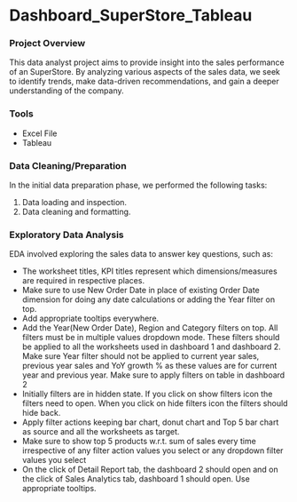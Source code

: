 # Dashboard_SuperStore_Tableau

### Project Overview

This data analyst project aims to provide insight into the sales performance of an SuperStore. By analyzing various aspects of the sales data, we seek to identify trends, make data-driven recommendations, and gain a deeper understanding of the company.

### Tools

- Excel File
- Tableau

### Data Cleaning/Preparation

In the initial data preparation phase, we performed the following tasks:

1. Data loading and inspection.
2. Data cleaning and formatting.

### Exploratory Data Analysis

EDA involved exploring the sales data to answer key questions, such as:

- 	The worksheet titles, KPI titles represent which dimensions/measures are required in respective places.
- 	Make sure to use New Order Date in place of existing Order Date dimension for doing any date calculations or adding the Year filter on top.
- 	Add appropriate tooltips everywhere.
- 	Add the Year(New Order Date), Region and Category filters on top. All filters must be in multiple values dropdown mode. These filters should be applied to all the worksheets used in dashboard 1 and dashboard 2. Make sure Year filter should not be applied to current year sales, previous year sales and YoY growth % as these values are for current year and previous year. Make sure to apply filters on table in dashboard 2
- 	Initially filters are in hidden state. If you click on show filters icon the filters need to open. When you click on hide filters icon the filters should hide back.
- 	Apply filter actions keeping bar chart, donut chart and Top 5 bar chart as source and all the worksheets as target.
- 	Make sure to show top 5 products w.r.t. sum of sales every time irrespective of any filter action values you select or any dropdown filter values you select
- 	On the click of Detail Report tab, the dashboard 2 should open and on the click of Sales Analytics tab, dashboard 1 should open. Use appropriate tooltips.
  
